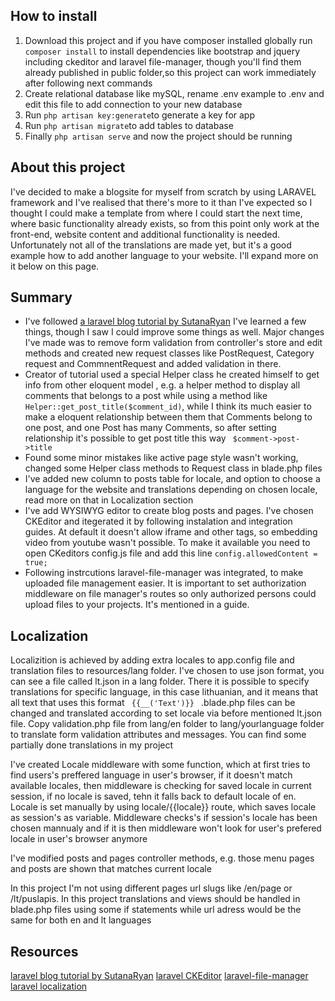 ## How to install
<ol>
    <li> Download this project and if you have composer installed globally run
        <code>composer install</code> to install dependencies like bootstrap and jquery including ckeditor and laravel file-manager, though you'll find them already published in public folder,so this project can work immediately after following next commands</li>
    <li>Create relational database like mySQL, rename .env example to .env and edit this file to add connection to your new database</li>
    <li>Run <code>php artisan key:generate</code>to generate a key for app</li>
    <li>Run <code>php artisan migrate</code>to add tables to database</li>
    <li> Finally <code>php artisan serve</code> and now the project should be running
</ol>    
       

## About this project
<p> I've decided to make a blogsite for myself from scratch by using LARAVEL framework and I've realised that there's more to it than I've expected so I thought I could make a template from where I could start the next time, where basic functionality already exists, so from this point only work at the front-end, website content and additional functionality is needed. Unfortunately not all of the translations are made yet, but it's a good example how to add another language to your website. I'll expand more on it below on this page.</p>

## Summary 
<ul>
    <li>I've followed <a href="http://www.sutanaryan.com/2017/07/how-to-create-a-blog-with-laravel-5-part-1-file-structure-templating/">a laravel blog tutorial by SutanaRyan</a> I've learned a few things, though I saw I could improve some things as well. Major changes I've made was to remove form validation from controller's store and edit methods and created new request classes like PostRequest, Category request and CommnentRequest and added validation in there.
    <li>Creator of tutorial used a special Helper class he created himself to get info from other eloquent model , e.g. a helper method to display all comments that belongs to a post while using a method like <code>Helper::get_post_title($comment_id)</code>, while I think its much easier to make a eloquent relationship between them that Comments belong to one post, and one Post has many Comments, so after setting relationship it's possible to get post title this way <code> $comment->post->title </code> </li>
    <li>Found some minor mistakes like active page style wasn't working, changed some Helper class methods to Request class in blade.php files </li>
    <li>I've added new column to posts table for locale, and option to choose a language for the website and translations depending on chosen locale, read more on that in Localization section</li>
    <li>I've add WYSIWYG editor to create blog posts and pages. I've chosen CKEditor and itegerated it by following instalation and integration guides. At default it doesn't allow iframe and other tags, so embedding video from youtube wasn't possible. To make it available you need to open CKeditors config.js file and add this line <code>config.allowedContent = true;</code></li>
    <li>Following instrcutions laravel-file-manager was integrated, to make uploaded file management easier. It is important to set authorization middleware on file manager's routes so only authorized persons could upload files to your projects. It's mentioned in a guide. </li>
</ul>  

## Localization

<p>Localizition is achieved by adding extra locales to app.config file and translation files to resources/lang folder. I've chosen to use json format, you can see a file called lt.json in a lang folder. There it is possible to specify translations for specific language, in this case lithuanian, and it means that all text that uses this format <code> {{__('Text')}} </code> .blade.php files can be changed and translated according to set locale via before mentioned lt.json file. Copy validation.php file from lang/en folder to lang/yourlanguage folder to translate form validation attributes and messages. You can find some partially done translations in my project</p> 
<p>I've created Locale middleware with some function, which at first tries to find users's preffered language in user's browser, if it doesn't match available locales, then middleware is checking for saved locale in current session, if no locale is saved, tehn it falls back to default locale of en. Locale is set manually by using locale/{{locale}} route, which saves locale as session's as variable. Middleware checks's if session's locale has been chosen mannualy and if it is then middleware won't look for user's prefered locale in user's browser anymore</p>
<p>I've modified posts and pages controller methods, e.g. those menu pages and posts are shown that matches current locale
<p> In this project I'm not using different pages url slugs like /en/page or /lt/puslapis. In this project translations and views should be handled in blade.php files using some if statements while url adress would be the same for both en and lt languages 


## Resources
<a href="http://www.sutanaryan.com/2017/07/how-to-create-a-blog-with-laravel-5-part-1-file-structure-templating/">laravel blog tutorial by SutanaRyan</a>
<a href="https://github.com/UniSharp/laravel-ckeditor">laravel CKEditor</a>
<a href="https://github.com/UniSharp/laravel-filemanager">laravel-file-manager</a>
<a href="https://laravel.com/docs/5.7/localization">laravel localization</a>
